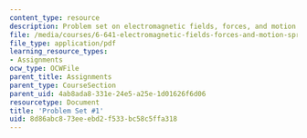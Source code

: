 ```yaml
---
content_type: resource
description: Problem set on electromagnetic fields, forces, and motion.
file: /media/courses/6-641-electromagnetic-fields-forces-and-motion-spring-2009/8d86abc873eeebd2f533bc58c5ffa318_MIT6_641s09_pset01.pdf
file_type: application/pdf
learning_resource_types:
- Assignments
ocw_type: OCWFile
parent_title: Assignments
parent_type: CourseSection
parent_uid: 4ab8ada8-331e-24e5-a25e-1d01626f6d06
resourcetype: Document
title: 'Problem Set #1'
uid: 8d86abc8-73ee-ebd2-f533-bc58c5ffa318
---
```


